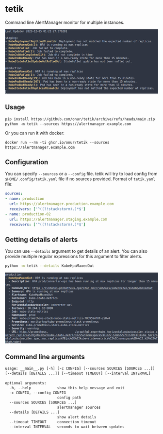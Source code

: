 # tetik

Command line AlertManager monitor for multiple instances.

![tetik-alerts](tetik-alerts.png)


## Usage

```
pip install https://github.com/onur/tetik/archive/refs/heads/main.zip
python -m tetik --sources https://alertmanager.example.com
```

Or you can run it with docker:

```
docker run --rm -ti ghcr.io/onur/tetik --sources https://alertmanager.example.com
```


## Configuration

You can specify `--sources` or a `--config` file. tetik will try to load config
from `$HOME/.config/tetik.yaml` file if no sources provided. Format of `tetik.yaml`
file:

```yaml
sources:
- name: production
  url: https://alertmanager.production.example.com
  receivers: ['^((?!stackstorm).)*$']
- name: production-02
  url: https://alertmanager.staging.example.com
  receivers: ['^((?!stackstorm).)*$']
```

## Getting details of alerts

You can use `--details` argument to get details of an alert. You can also provide
multiple regular expressions for this argument to filter alerts.

```sh
python -m tetik --details KubeHpaMaxedOut
```

![tetik-details](tetik-details.png)


## Command line arguments

```
usage: __main__.py [-h] [-c CONFIG] [--sources SOURCES [SOURCES ...]] [--details [DETAILS ...]] [--timeout TIMEOUT] [--interval INTERVAL]

optional arguments:
  -h, --help            show this help message and exit
  -c CONFIG, --config CONFIG
                        config path
  --sources SOURCES [SOURCES ...]
                        alertmanager sources
  --details [DETAILS ...]
                        show alert details
  --timeout TIMEOUT     connection timeout
  --interval INTERVAL   seconds to wait between updates
```

